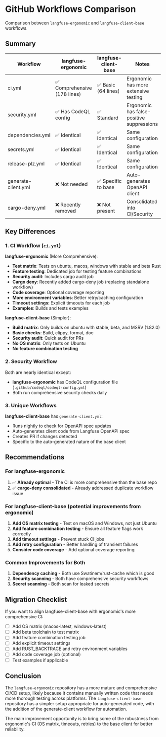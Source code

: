 # GitHub Workflows Comparison

Comparison between `langfuse-ergonomic` and `langfuse-client-base` workflows.

## Summary

| Workflow | langfuse-ergonomic | langfuse-client-base | Notes |
|----------|-------------------|---------------------|-------|
| ci.yml | ✅ Comprehensive (178 lines) | ✅ Basic (64 lines) | Ergonomic has more extensive testing |
| security.yml | ✅ Has CodeQL config | ✅ Standard | Ergonomic has false-positive suppressions |
| dependencies.yml | ✅ Identical | ✅ Identical | Same configuration |
| secrets.yml | ✅ Identical | ✅ Identical | Same configuration |
| release-plz.yml | ✅ Identical | ✅ Identical | Same configuration |
| generate-client.yml | ❌ Not needed | ✅ Specific to base | Auto-generates OpenAPI client |
| cargo-deny.yml | ❌ Recently removed | ❌ Not present | Consolidated into CI/Security |

## Key Differences

### 1. CI Workflow (`ci.yml`)

**langfuse-ergonomic** (More Comprehensive):
- **Test matrix**: Tests on ubuntu, macos, windows with stable and beta Rust
- **Feature testing**: Dedicated job for testing feature combinations
- **Security audit**: Includes cargo audit job
- **Cargo deny**: Recently added cargo-deny job (replacing standalone workflow)
- **Code coverage**: Optional coverage reporting
- **More environment variables**: Better retry/caching configuration
- **Timeout settings**: Explicit timeouts for each job
- **Examples**: Builds and tests examples

**langfuse-client-base** (Simpler):
- **Build matrix**: Only builds on ubuntu with stable, beta, and MSRV (1.82.0)
- **Basic checks**: Build, clippy, format, doc
- **Security audit**: Quick audit for PRs
- **No OS matrix**: Only tests on Ubuntu
- **No feature combination testing**

### 2. Security Workflow

Both are nearly identical except:
- **langfuse-ergonomic** has CodeQL configuration file (`.github/codeql/codeql-config.yml`)
- Both run comprehensive security checks daily

### 3. Unique Workflows

**langfuse-client-base** has `generate-client.yml`:
- Runs nightly to check for OpenAPI spec updates
- Auto-generates client code from Langfuse OpenAPI spec
- Creates PR if changes detected
- Specific to the auto-generated nature of the base client

## Recommendations

### For langfuse-ergonomic

1. ✅ **Already optimal** - The CI is more comprehensive than the base repo
2. ✅ **cargo-deny consolidated** - Already addressed duplicate workflow issue

### For langfuse-client-base (potential improvements from ergonomic)

1. **Add OS matrix testing** - Test on macOS and Windows, not just Ubuntu
2. **Add feature combination testing** - Ensure all feature flags work correctly
3. **Add timeout settings** - Prevent stuck CI jobs
4. **Add retry configuration** - Better handling of transient failures
5. **Consider code coverage** - Add optional coverage reporting

### Common Improvements for Both

1. **Dependency caching** - Both use Swatinem/rust-cache which is good
2. **Security scanning** - Both have comprehensive security workflows
3. **Secret scanning** - Both scan for leaked secrets

## Migration Checklist

If you want to align langfuse-client-base with ergonomic's more comprehensive CI:

- [ ] Add OS matrix (macos-latest, windows-latest)
- [ ] Add beta toolchain to test matrix
- [ ] Add feature combination testing job
- [ ] Add explicit timeout settings
- [ ] Add RUST_BACKTRACE and retry environment variables
- [ ] Add code coverage job (optional)
- [ ] Test examples if applicable

## Conclusion

The `langfuse-ergonomic` repository has a more mature and comprehensive CI/CD setup, likely because it contains manually written code that needs more thorough testing across platforms. The `langfuse-client-base` repository has a simpler setup appropriate for auto-generated code, with the addition of the generate-client workflow for automation.

The main improvement opportunity is to bring some of the robustness from ergonomic's CI (OS matrix, timeouts, retries) to the base client for better reliability.